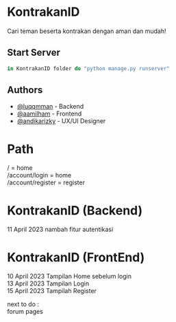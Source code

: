 # KontrakanID

Cari teman beserta kontrakan dengan aman dan mudah!

## Start Server

```javascript
in KontrakanID folder do "python manage.py runserver" 
```

## Authors

- [@luqqmman](https://www.github.com/luqqmman) - Backend
- [@aamilham](https://www.github.com/aamilham) - Frontend
- [@andikarizky](https://www.github.com/andikarizky) - UX/UI Designer

# Path
/ = home <br />
/account/login = home <br />
/account/register = register <br />

# KontrakanID (Backend)
11 April 2023 nambah fitur autentikasi

# KontrakanID (FrontEnd)
10 April 2023 Tampilan Home sebelum login <br />
13 April 2023 Tampilan Login <br />
15 April 2023 Tampilah Register <br />

next to do : <br />
forum pages <br />
